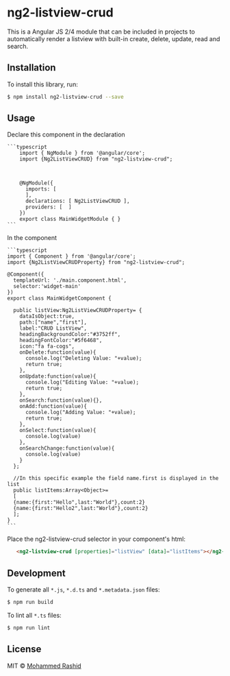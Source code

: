 # ng2-listview-crud

This is a Angular JS 2/4 module that can be included in projects to automatically render a listview with built-in create, delete, update, read and search.

## Installation

To install this library, run:

```bash
$ npm install ng2-listview-crud --save
```

## Usage
Declare this component in the declaration

    ```typescript
        import { NgModule } from '@angular/core';
        import {Ng2ListViewCRUD} from "ng2-listview-crud";



        @NgModule({
          imports: [
          ],
          declarations: [ Ng2ListViewCRUD ],
          providers: [  ]
        })
        export class MainWidgetModule { }
    ```

In the component

    ```typescript
    import { Component } from '@angular/core';
    import {Ng2ListViewCRUDProperty} from "ng2-listview-crud";

    @Component({
      templateUrl: './main.component.html',
      selector:'widget-main'
    })
    export class MainWidgetComponent {

      public listView:Ng2ListViewCRUDProperty= {
        dataIsObject:true,
        path:["name","first"],
        label:"CRUD ListView",
        headingBackgroundColor:"#3752ff",
        headingFontColor:"#5f6468",
        icon:"fa fa-cogs",
        onDelete:function(value){
          console.log("Deleting Value: "+value);
          return true;
        },
        onUpdate:function(value){
          console.log("Editing Value: "+value);
          return true;
        },
        onSearch:function(value){},
        onAdd:function(value){
          console.log("Adding Value: "+value);
          return true;
        },
        onSelect:function(value){
          console.log(value)
        },
        onSearchChange:function(value){
          console.log(value)
        }      
      };

      //In this specific example the field name.first is displayed in the list
      public listItems:Array<Object>=
      [
      {name:{first:"Hello",last:"World"},count:2}
      {name:{first:"Hello2",last:"World"},count:2}
      ];
    }
    ```




Place the ng2-listview-crud selector in your component's html:

  ```html
     <ng2-listview-crud [properties]="listView" [data]="listItems"></ng2-listview-crud>
   ```

## Development

To generate all `*.js`, `*.d.ts` and `*.metadata.json` files:

```bash
$ npm run build
```

To lint all `*.ts` files:

```bash
$ npm run lint
```

## License

MIT © [Mohammed Rashid](mailto:mohmad.rashid@hotmail.com)
